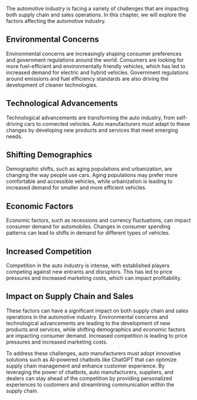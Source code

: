 
The automotive industry is facing a variety of challenges that are impacting both supply chain and sales operations. In this chapter, we will explore the factors affecting the automotive industry.

Environmental Concerns
----------------------

Environmental concerns are increasingly shaping consumer preferences and government regulations around the world. Consumers are looking for more fuel-efficient and environmentally friendly vehicles, which has led to increased demand for electric and hybrid vehicles. Government regulations around emissions and fuel efficiency standards are also driving the development of cleaner technologies.

Technological Advancements
--------------------------

Technological advancements are transforming the auto industry, from self-driving cars to connected vehicles. Auto manufacturers must adapt to these changes by developing new products and services that meet emerging needs.

Shifting Demographics
---------------------

Demographic shifts, such as aging populations and urbanization, are changing the way people use cars. Aging populations may prefer more comfortable and accessible vehicles, while urbanization is leading to increased demand for smaller and more efficient vehicles.

Economic Factors
----------------

Economic factors, such as recessions and currency fluctuations, can impact consumer demand for automobiles. Changes in consumer spending patterns can lead to shifts in demand for different types of vehicles.

Increased Competition
---------------------

Competition in the auto industry is intense, with established players competing against new entrants and disruptors. This has led to price pressures and increased marketing costs, which can impact profitability.

Impact on Supply Chain and Sales
--------------------------------

These factors can have a significant impact on both supply chain and sales operations in the automotive industry. Environmental concerns and technological advancements are leading to the development of new products and services, while shifting demographics and economic factors are impacting consumer demand. Increased competition is leading to price pressures and increased marketing costs.

To address these challenges, auto manufacturers must adopt innovative solutions such as AI-powered chatbots like ChatGPT that can optimize supply chain management and enhance customer experience. By leveraging the power of chatbots, auto manufacturers, suppliers, and dealers can stay ahead of the competition by providing personalized experiences to customers and streamlining communication within the supply chain.
